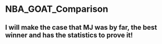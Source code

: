 # NBA_GOAT_Comparison
## I will make the case that MJ was by far, the best winner and has the statistics to prove it!